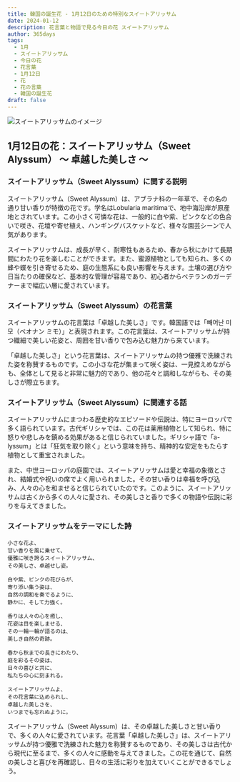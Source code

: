 ```yaml
---
title: 韓国の誕生花 - 1月12日のための特別なスイートアリッサム
date: 2024-01-12
description: 花言葉と物語で見る今日の花 スイートアリッサム
author: 365days
tags:
  - 1月
  - スイートアリッサム
  - 今日の花
  - 花言葉
  - 1月12日
  - 花
  - 花の言葉
  - 韓国の誕生花
draft: false
---
```


![スイートアリッサムのイメージ](https://cdn.pixabay.com/photo/2020/06/22/13/50/sweet-alyssum-5329266_1280.jpg#center#center)


## 1月12日の花：スイートアリッサム（Sweet Alyssum） ～ 卓越した美しさ ～

### スイートアリッサム（Sweet Alyssum）に関する説明

スイートアリッサム（Sweet Alyssum）は、アブラナ科の一年草で、その名の通り甘い香りが特徴の花です。学名はLobularia maritimaで、地中海沿岸が原産地とされています。この小さく可憐な花は、一般的に白や紫、ピンクなどの色合いで咲き、花壇や寄せ植え、ハンギングバスケットなど、様々な園芸シーンで人気があります。

スイートアリッサムは、成長が早く、耐寒性もあるため、春から秋にかけて長期間にわたり花を楽しむことができます。また、蜜源植物としても知られ、多くの蜂や蝶を引き寄せるため、庭の生態系にも良い影響を与えます。土壌の選び方や日当たりの確保など、基本的な管理が容易であり、初心者からベテランのガーデナーまで幅広い層に愛されています。

### スイートアリッサム（Sweet Alyssum）の花言葉

スイートアリッサムの花言葉は「卓越した美しさ」です。韓国語では「빼어난 미모（ペオナン ミモ）」と表現されます。この花言葉は、スイートアリッサムが持つ繊細で美しい花姿と、周囲を甘い香りで包み込む魅力から来ています。

「卓越した美しさ」という花言葉は、スイートアリッサムの持つ優雅で洗練された姿を称賛するものです。この小さな花が集まって咲く姿は、一見控えめながらも、全体として見ると非常に魅力的であり、他の花々と調和しながらも、その美しさが際立ちます。

### スイートアリッサム（Sweet Alyssum）に関連する話

スイートアリッサムにまつわる歴史的なエピソードや伝説は、特にヨーロッパで多く語られています。古代ギリシャでは、この花は薬用植物として知られ、特に怒りや悲しみを鎮める効果があると信じられていました。ギリシャ語で「a-lyssum」とは「狂気を取り除く」という意味を持ち、精神的な安定をもたらす植物として重宝されました。

また、中世ヨーロッパの庭園では、スイートアリッサムは愛と幸福の象徴とされ、結婚式や祝いの席でよく用いられました。その甘い香りは幸福を呼び込み、人々の心を和ませると信じられていたのです。このように、スイートアリッサムは古くから多くの人々に愛され、その美しさと香りで多くの物語や伝説に彩りを与えてきました。

### スイートアリッサムをテーマにした詩

	小さな花よ、  
	甘い香りを風に乗せて、  
	優雅に咲き誇るスイートアリッサム、  
	その美しさ、卓越せし姿。
	
	白や紫、ピンクの花びらが、  
	寄り添い集う姿は、  
	自然の調和を奏でるように、  
	静かに、そして力強く。
	
	香りは人々の心を癒し、  
	花姿は目を楽しませる、  
	その一輪一輪が語るのは、  
	美しき自然の奇跡。
	
	春から秋までの長きにわたり、  
	庭を彩るその姿は、  
	日々の喜びと共に、  
	私たちの心に刻まれる。
	
	スイートアリッサムよ、  
	その花言葉に込められし、  
	卓越した美しさを、  
	いつまでも忘れぬように。

スイートアリッサム（Sweet Alyssum）は、その卓越した美しさと甘い香りで、多くの人々に愛されています。花言葉「卓越した美しさ」は、スイートアリッサムが持つ優雅で洗練された魅力を称賛するものであり、その美しさは古代から現代に至るまで、多くの人々に感動を与えてきました。この花を通じて、自然の美しさと喜びを再確認し、日々の生活に彩りを加えていくことができるでしょう。